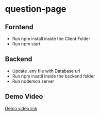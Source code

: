 # question-page

## Forntend
* Run npm install inside the Client Folder
* Run npm start

## Backend
* Update .env file with Database url 
* Run npm insatll inside the backend folder
* Run nodemon server

## Demo Video

[Demo video link](https://github.com/iamkunalaggarwal/question-page/blob/master/exercise%201%20video.mp4)

